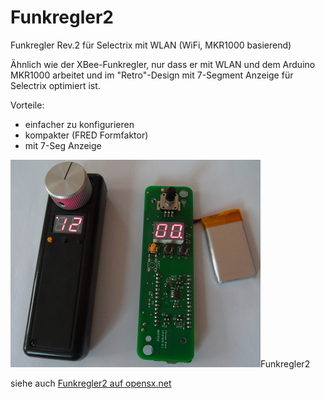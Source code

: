 # Funkregler2
Funkregler Rev.2 für Selectrix mit WLAN (WiFi, MKR1000 basierend)

Ähnlich wie der XBee-Funkregler, nur dass er mit WLAN und dem Arduino MKR1000
arbeitet und im "Retro"-Design mit 7-Segment Anzeige für Selectrix optimiert ist.

Vorteile:
* einfacher zu konfigurieren
* kompakter (FRED Formfaktor)
* mit 7-Seg Anzeige

<img src="funkregler2-mit-ohne-gehaeuse_kl.jpg">Funkregler2</img>

siehe auch <a href="http://opensx.net/funkregler2">Funkregler2 auf opensx.net</a>
